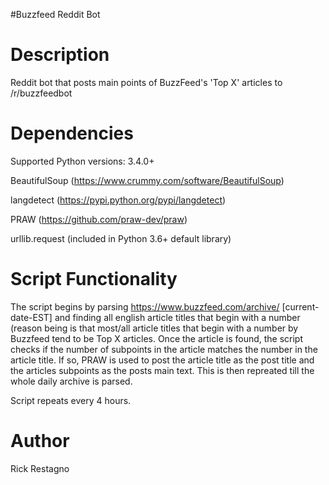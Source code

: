 #Buzzfeed Reddit Bot

Description
===========

Reddit bot that posts main points of BuzzFeed's 'Top X' articles to /r/buzzfeedbot


Dependencies
=================
Supported Python versions: 3.4.0+ 

BeautifulSoup (https://www.crummy.com/software/BeautifulSoup)

langdetect (https://pypi.python.org/pypi/langdetect)

PRAW (https://github.com/praw-dev/praw)

urllib.request (included in Python 3.6+ default library)


Script Functionality
=====================

The script begins by parsing https://www.buzzfeed.com/archive/ [current-date-EST] and finding all english article titles that begin with a number (reason being is that most/all article titles that begin with a number by Buzzfeed tend to be Top X articles. Once the article is found, the script checks if the number of subpoints in the article matches the number in the article title. If so, PRAW is used to post the article title as the post title and the articles subpoints as the posts main text. This is then repreated till the whole daily archive is parsed.

Script repeats every 4 hours.


Author
==============
Rick Restagno
